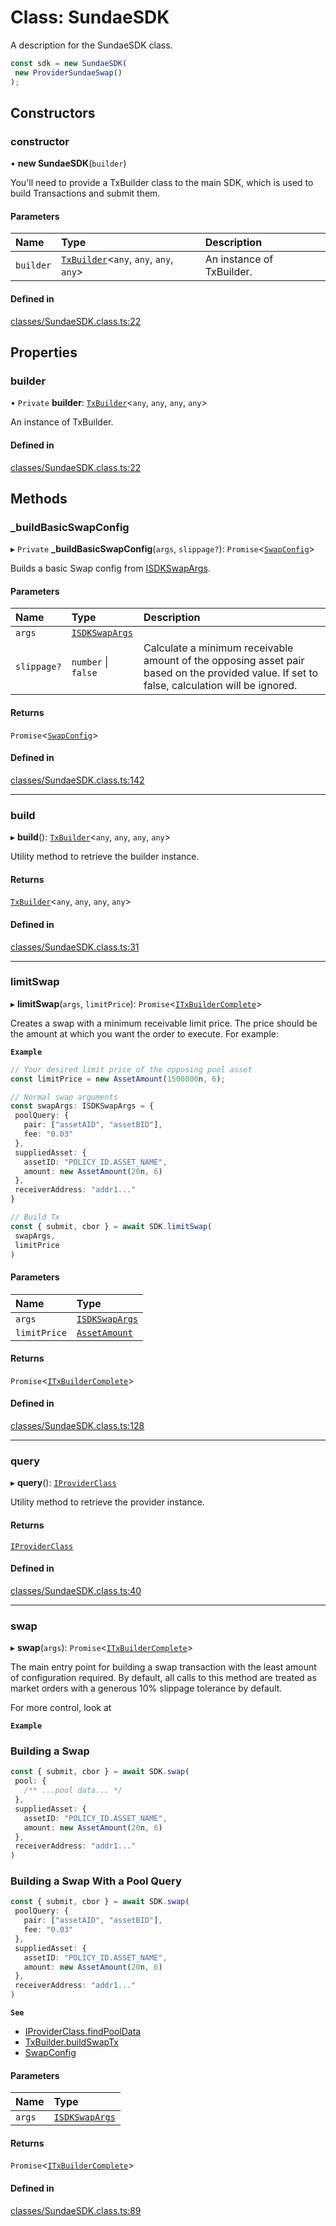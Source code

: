 # Class: SundaeSDK

A description for the SundaeSDK class.

```ts
const sdk = new SundaeSDK(
 new ProviderSundaeSwap()
);
```

## Constructors

### constructor

• **new SundaeSDK**(`builder`)

You'll need to provide a TxBuilder class to the main SDK, which is used to build Transactions and submit them.

#### Parameters

| Name | Type | Description |
| :------ | :------ | :------ |
| `builder` | [`TxBuilder`](TxBuilder.md)<`any`, `any`, `any`, `any`\> | An instance of TxBuilder. |

#### Defined in

[classes/SundaeSDK.class.ts:22](https://github.com/SundaeSwap-finance/sundae-sdk/blob/main/packages/core/src/classes/SundaeSDK.class.ts#L22)

## Properties

### builder

• `Private` **builder**: [`TxBuilder`](TxBuilder.md)<`any`, `any`, `any`, `any`\>

An instance of TxBuilder.

#### Defined in

[classes/SundaeSDK.class.ts:22](https://github.com/SundaeSwap-finance/sundae-sdk/blob/main/packages/core/src/classes/SundaeSDK.class.ts#L22)

## Methods

### \_buildBasicSwapConfig

▸ `Private` **_buildBasicSwapConfig**(`args`, `slippage?`): `Promise`<[`SwapConfig`](SwapConfig.md)\>

Builds a basic Swap config from [ISDKSwapArgs](../interfaces/ISDKSwapArgs.md).

#### Parameters

| Name | Type | Description |
| :------ | :------ | :------ |
| `args` | [`ISDKSwapArgs`](../interfaces/ISDKSwapArgs.md) |  |
| `slippage?` | `number` \| ``false`` | Calculate a minimum receivable amount of the opposing asset pair based on the provided value. If set to false, calculation will be ignored. |

#### Returns

`Promise`<[`SwapConfig`](SwapConfig.md)\>

#### Defined in

[classes/SundaeSDK.class.ts:142](https://github.com/SundaeSwap-finance/sundae-sdk/blob/main/packages/core/src/classes/SundaeSDK.class.ts#L142)

___

### build

▸ **build**(): [`TxBuilder`](TxBuilder.md)<`any`, `any`, `any`, `any`\>

Utility method to retrieve the builder instance.

#### Returns

[`TxBuilder`](TxBuilder.md)<`any`, `any`, `any`, `any`\>

#### Defined in

[classes/SundaeSDK.class.ts:31](https://github.com/SundaeSwap-finance/sundae-sdk/blob/main/packages/core/src/classes/SundaeSDK.class.ts#L31)

___

### limitSwap

▸ **limitSwap**(`args`, `limitPrice`): `Promise`<[`ITxBuilderComplete`](../interfaces/ITxBuilderComplete.md)\>

Creates a swap with a minimum receivable limit price. The price should be the amount
at which you want the order to execute. For example:

**`Example`**

```ts
// Your desired limit price of the opposing pool asset
const limitPrice = new AssetAmount(1500000n, 6);

// Normal swap arguments
const swapArgs: ISDKSwapArgs = {
 poolQuery: {
   pair: ["assetAID", "assetBID"],
   fee: "0.03"
 },
 suppliedAsset: {
   assetID: "POLICY_ID.ASSET_NAME",
   amount: new AssetAmount(20n, 6)
 },
 receiverAddress: "addr1..."
}

// Build Tx
const { submit, cbor } = await SDK.limitSwap(
 swapArgs,
 limitPrice
)
```

#### Parameters

| Name | Type |
| :------ | :------ |
| `args` | [`ISDKSwapArgs`](../interfaces/ISDKSwapArgs.md) |
| `limitPrice` | [`AssetAmount`](AssetAmount.md) |

#### Returns

`Promise`<[`ITxBuilderComplete`](../interfaces/ITxBuilderComplete.md)\>

#### Defined in

[classes/SundaeSDK.class.ts:128](https://github.com/SundaeSwap-finance/sundae-sdk/blob/main/packages/core/src/classes/SundaeSDK.class.ts#L128)

___

### query

▸ **query**(): [`IProviderClass`](../interfaces/IProviderClass.md)

Utility method to retrieve the provider instance.

#### Returns

[`IProviderClass`](../interfaces/IProviderClass.md)

#### Defined in

[classes/SundaeSDK.class.ts:40](https://github.com/SundaeSwap-finance/sundae-sdk/blob/main/packages/core/src/classes/SundaeSDK.class.ts#L40)

___

### swap

▸ **swap**(`args`): `Promise`<[`ITxBuilderComplete`](../interfaces/ITxBuilderComplete.md)\>

The main entry point for building a swap transaction with the least amount
of configuration required. By default, all calls to this method are treated
as market orders with a generous 10% slippage tolerance by default.

For more control, look at

**`Example`**

### Building a Swap
```ts
const { submit, cbor } = await SDK.swap(
 pool: {
   /** ...pool data... */
 },
 suppliedAsset: {
   assetID: "POLICY_ID.ASSET_NAME",
   amount: new AssetAmount(20n, 6)
 },
 receiverAddress: "addr1..."
)
```

### Building a Swap With a Pool Query
```ts
const { submit, cbor } = await SDK.swap(
 poolQuery: {
   pair: ["assetAID", "assetBID"],
   fee: "0.03"
 },
 suppliedAsset: {
   assetID: "POLICY_ID.ASSET_NAME",
   amount: new AssetAmount(20n, 6)
 },
 receiverAddress: "addr1..."
)
```

**`See`**

 - [IProviderClass.findPoolData](../interfaces/IProviderClass.md#findpooldata)
 - [TxBuilder.buildSwapTx](TxBuilder.md#buildswaptx)
 - [SwapConfig](SwapConfig.md)

#### Parameters

| Name | Type |
| :------ | :------ |
| `args` | [`ISDKSwapArgs`](../interfaces/ISDKSwapArgs.md) |

#### Returns

`Promise`<[`ITxBuilderComplete`](../interfaces/ITxBuilderComplete.md)\>

#### Defined in

[classes/SundaeSDK.class.ts:89](https://github.com/SundaeSwap-finance/sundae-sdk/blob/main/packages/core/src/classes/SundaeSDK.class.ts#L89)
